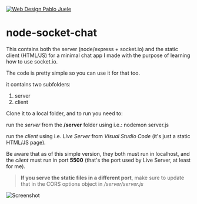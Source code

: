 [![Web Design Pablo Juele](https://res.cloudinary.com/wdpj/image/upload/c_scale,q_auto,w_100/v1636746639/web-design-pablo-juele/logos/wdpj-logo_ddlpop.jpg)](https://pablojuele.com)



# node-socket-chat

This contains both the server (node/express + socket.io) and the static client (HTML/JS) for a minimal chat app I made with the purpose of learning how to use socket.io.

The code is pretty simple so you can use it for that too.

it contains two subfolders:
1. server
2. client

Clone it to a local folder, and to run you need to:

run the *server* from the **/server** folder using i.e.:
    nodemon server.js

run the *client* using i.e. *Live Server* from *Visual Studio Code* (it's just a static HTML/JS page).

Be aware that as of this simple version, they both must run in localhost, and the *client* must run in port **5500** (that's the port used by Live Server, at least for me).

> **If you serve the static files in a different port**, make sure to update that in the CORS options object in */server/server.js*

![Screenshot](https://res.cloudinary.com/wdpj/image/upload/v1653881772/node-socket-chat/Screen_Shot_2022-05-29_at_19.58.08.png)